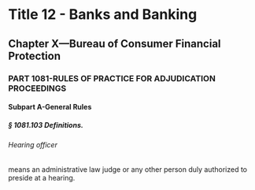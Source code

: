 
# Title 12 - Banks and Banking
## Chapter X—Bureau of Consumer Financial Protection
### PART 1081-RULES OF PRACTICE FOR ADJUDICATION PROCEEDINGS
#### Subpart A-General Rules
##### § 1081.103 Definitions.
###### Hearing officer

means an administrative law judge or any other person duly authorized to preside at a hearing.
